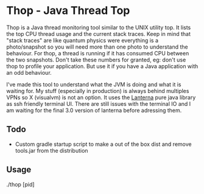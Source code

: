 Thop - Java Thread Top
======================

Thop is a Java thread monitoring tool similar to the UNIX utility top. It lists the top CPU thread usage and the current
stack traces. Keep in mind that "stack traces" are like quantum physics were everything is a photo/snapshot so you will
need more than one photo to understand the behaviour. For thop, a thread is running if it has consumed CPU between the
two snapshots. Don't take these numbers for granted, eg: don't use thop to profile your application. But use it if you
have a Java application with an odd behaviour.

I've made this tool to understand what the JVM is doing and what it is waiting for. My stuff (especially in production)
is always behind multiples VPNs so X (visualvm) is not an option. It uses the
[Lanterna](https://github.com/mabe02/lanterna) pure java library as ssh friendly terminal UI. There are still issues
with the terminal IO and I am waiting for the final 3.0 version of lanterna before adressing them.

Todo
----
* Custom gradle startup script to make a out of the box dist and remove tools.jar from the distribution

Usage
-----

./thop [pid]



